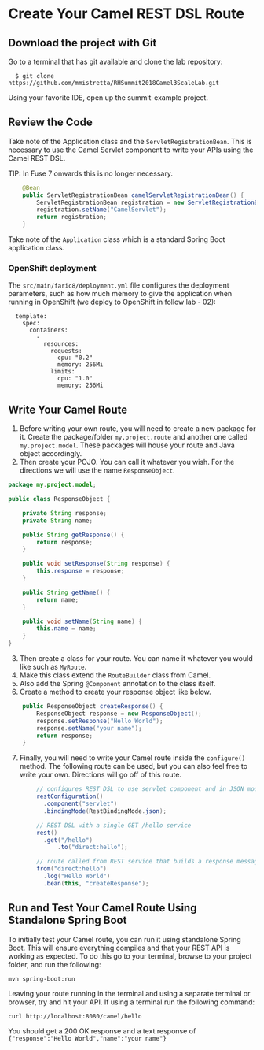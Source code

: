 # Create Your Camel REST DSL Route

## Download the project with Git
Go to a terminal that has git available and clone the lab repository:
```
  $ git clone https://github.com/mmistretta/RHSummit2018Camel3ScaleLab.git
```
Using your favorite IDE, open up the summit-example project.

## Review the Code
Take note of the Application class and the `ServletRegistrationBean`.  This is necessary to use the Camel Servlet component to write your APIs using the Camel REST DSL.

TIP: In Fuse 7 onwards this is no longer necessary.

```java
    @Bean
    public ServletRegistrationBean camelServletRegistrationBean() {
        ServletRegistrationBean registration = new ServletRegistrationBean(new CamelHttpTransportServlet(),"/camel/*");
        registration.setName("CamelServlet");
        return registration;
    }
```

Take note of the `Application` class which is a standard Spring Boot application class.

### OpenShift deployment
The `src/main/faric8/deployment.yml` file configures the deployment parameters, such as how much memory to give the application when running in OpenShift (we deploy to OpenShift in follow lab - 02):

```spec:
  template:
    spec:
      containers:
        -
          resources:
            requests:
              cpu: "0.2"
              memory: 256Mi
            limits:
              cpu: "1.0"
              memory: 256Mi
```

## Write Your Camel Route
1. Before writing your own route, you will need to create a new package for it.  Create the package/folder `my.project.route` and another one called `my.project.model`.  These packages will house your route and Java object accordingly.
2. Then create your POJO.  You can call it whatever you wish.  For the directions we will use the name `ResponseObject`.

```java
package my.project.model;

public class ResponseObject {

	private String response;
	private String name;

	public String getResponse() {
		return response;
	}

	public void setResponse(String response) {
		this.response = response;
	}

	public String getName() {
		return name;
	}

	public void setName(String name) {
		this.name = name;
	}
}
```

3. Then create a class for your route.  You can name it whatever you would like such as `MyRoute`.
4. Make this class extend the `RouteBuilder` class from Camel.
5. Also add the Spring `@Component` annotation to the class itself.
6. Create a method to create your response object like below.
```java
    public ResponseObject createResponse() {
        ResponseObject response = new ResponseObject();
        response.setResponse("Hello World");
        response.setName("your name");
        return response;
    }
```

7. Finally, you will need to write your Camel route inside the `configure()` method.  The following route can be used, but you can also feel free to write your own.  Directions will go off of this route.
```java
        // configures REST DSL to use servlet component and in JSON mode
        restConfiguration()
          .component("servlet")
          .bindingMode(RestBindingMode.json);

        // REST DSL with a single GET /hello service
        rest()
          .get("/hello")
    	      .to("direct:hello");

        // route called from REST service that builds a response message
        from("direct:hello")
          .log("Hello World")
          .bean(this, "createResponse");
```

## Run and Test Your Camel Route Using Standalone Spring Boot
To initially test your Camel route, you can run it using standalone Spring Boot.  This will ensure everything compiles and that your REST API is working as expected. To do this go to your terminal, browse to your project folder, and run the following:

```
mvn spring-boot:run
```
Leaving your route running in the terminal and using a separate terminal or browser, try and hit your API.  If using a terminal run the following command:
```
curl http://localhost:8080/camel/hello
```
You should get a 200 OK response and a text response of `{"response":"Hello World","name":"your name"}`
